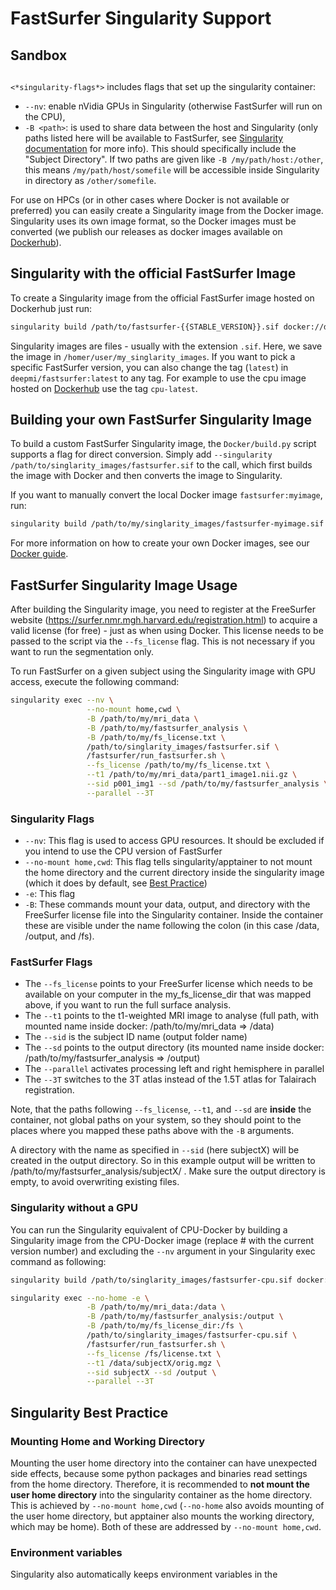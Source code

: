 # FastSurfer Singularity Support

## Sandbox


## 

`<*singularity-flags*>` includes flags that set up the singularity container:
- `--nv`: enable nVidia GPUs in Singularity (otherwise FastSurfer will run on the CPU),
- `-B <path>`: is used to share data between the host and Singularity (only paths listed here will be available to FastSurfer, see [Singularity documentation](doc/overview/README.md#sandbox) for more info).
  This should specifically include the "Subject Directory". If two paths are given like `-B /my/path/host:/other`, this means `/my/path/host/somefile` will be accessible inside Singularity in directory as `/other/somefile`.  
      


For use on HPCs (or in other cases where Docker is not available or preferred) you can easily create a Singularity image from the Docker image. 
Singularity uses its own image format, so the Docker images must be converted (we publish our releases as docker images available on [Dockerhub](https://hub.docker.com/r/deepmi/fastsurfer/tags)). 

## Singularity with the official FastSurfer Image
To create a Singularity image from the official FastSurfer image hosted on Dockerhub just run:
```bash
singularity build /path/to/fastsurfer-{{STABLE_VERSION}}.sif docker://deepmi/fastsurfer:cuda-v{{STABLE_VERSION}}
```
Singularity images are files - usually with the extension `.sif`. Here, we save the image in `/homer/user/my_singlarity_images`.
If you want to pick a specific FastSurfer version, you can also change the tag (`latest`) in `deepmi/fastsurfer:latest` to any tag. For example to use the cpu image hosted on [Dockerhub](https://hub.docker.com/r/deepmi/fastsurfer/tags) use the tag `cpu-latest`.

## Building your own FastSurfer Singularity Image
To build a custom FastSurfer Singularity image, the `Docker/build.py` script supports a flag for direct conversion.
Simply add `--singularity /path/to/singlarity_images/fastsurfer.sif` to the call, which first builds the image with Docker and then converts the image to Singularity.

If you want to manually convert the local Docker image `fastsurfer:myimage`, run:

```bash
singularity build /path/to/my/singlarity_images/fastsurfer-myimage.sif docker-daemon://fastsurfer:myimage
```

For more information on how to create your own Docker images, see our [Docker guide](../../Docker/README.md).

## FastSurfer Singularity Image Usage

After building the Singularity image, you need to register at the FreeSurfer website (https://surfer.nmr.mgh.harvard.edu/registration.html) to acquire a valid license (for free) - just as when using Docker. This license needs to be passed to the script via the `--fs_license` flag. This is not necessary if you want to run the segmentation only.

To run FastSurfer on a given subject using the Singularity image with GPU access, execute the following command:

```bash
singularity exec --nv \
                 --no-mount home,cwd \
                 -B /path/to/my/mri_data \
                 -B /path/to/my/fastsurfer_analysis \
                 -B /path/to/my/fs_license.txt \
                 /path/to/singlarity_images/fastsurfer.sif \
                 /fastsurfer/run_fastsurfer.sh \
                 --fs_license /path/to/my/fs_license.txt \
                 --t1 /path/to/my/mri_data/part1_image1.nii.gz \
                 --sid p001_img1 --sd /path/to/my/fastsurfer_analysis \
                 --parallel --3T
```
### Singularity Flags
* `--nv`: This flag is used to access GPU resources. It should be excluded if you intend to use the CPU version of FastSurfer
* `--no-mount home,cwd`: This flag tells singularity/apptainer to not mount the home directory and the current directory inside the singularity image (which it does by default, see [Best Practice](#mounting-home-and-working-directory))
* `-e`: This flag 
* `-B`: These commands mount your data, output, and directory with the FreeSurfer license file into the Singularity container. Inside the container these are visible under the name following the colon (in this case /data, /output, and /fs). 

### FastSurfer Flags
* The `--fs_license` points to your FreeSurfer license which needs to be available on your computer in the my_fs_license_dir that was mapped above, if you want to run the full surface analysis. 
* The `--t1` points to the t1-weighted MRI image to analyse (full path, with mounted name inside docker: /path/to/my/mri_data => /data)
* The `--sid` is the subject ID name (output folder name)
* The `--sd` points to the output directory (its mounted name inside docker: /path/to/my/fastsurfer_analysis => /output)
* The `--parallel` activates processing left and right hemisphere in parallel
* The `--3T` switches to the 3T atlas instead of the 1.5T atlas for Talairach registration. 

Note, that the paths following `--fs_license`, `--t1`, and `--sd` are __inside__ the container, not global paths on your system, so they should point to the places where you mapped these paths above with the `-B` arguments. 

A directory with the name as specified in `--sid` (here subjectX) will be created in the output directory. So in this example output will be written to /path/to/my/fastsurfer_analysis/subjectX/ . Make sure the output directory is empty, to avoid overwriting existing files. 

### Singularity without a GPU
You can run the Singularity equivalent of CPU-Docker by building a Singularity image from the CPU-Docker image (replace # with the current version number) and excluding the `--nv` argument in your Singularity exec command as following:

```bash
singularity build /path/to/singlarity_images/fastsurfer-cpu.sif docker://deepmi/fastsurfer:cpu-v{{STABLE_VERSION}}

singularity exec --no-home -e \
                 -B /path/to/my/mri_data:/data \
                 -B /path/to/my/fastsurfer_analysis:/output \
                 -B /path/to/my/fs_license_dir:/fs \
                 /path/to/singlarity_images/fastsurfer-cpu.sif \
                 /fastsurfer/run_fastsurfer.sh \
                 --fs_license /fs/license.txt \
                 --t1 /data/subjectX/orig.mgz \
                 --sid subjectX --sd /output \
                 --parallel --3T
```

## Singularity Best Practice

### Mounting Home and Working Directory
Mounting the user home directory into the container can have unexpected side effects, because some python packages and binaries read settings from the home directory. 
Therefore, it is recommended to **not mount the user home directory** into the singularity container as the home directory. 
This is achieved by `--no-mount home,cwd` (`--no-home` also avoids mounting of the user home directory, but apptainer also mounts the working directory, which may be home). Both of these are addressed by `--no-mount home,cwd`.

### Environment variables
Singularity also automatically keeps environment variables in the 

